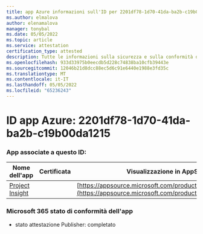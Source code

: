 ```yaml
---
title: app Azure informazioni sull'ID per 2201df78-1d70-41da-ba2b-c19b00da1215
ms.author: elmalova
author: elenamalova
manager: tonybal
ms.date: 05/05/2022
ms.topic: article
ms.service: attestation
certification_type: attested
description: Tutte le informazioni sulla sicurezza e sulla conformità disponibili per 2201df78-1d70-41da-ba2b-c19b00da1215.
ms.openlocfilehash: 933d33975b0eecdb5d228c74838ba10cfb39443e
ms.sourcegitcommit: 12046b21d8dcc88ec5d6c91e6440e1988e3fd35c
ms.translationtype: MT
ms.contentlocale: it-IT
ms.lasthandoff: 05/05/2022
ms.locfileid: "65236243"
---
```

# <a name="azure-app-id-2201df78-1d70-41da-ba2b-c19b00da1215"></a>ID app Azure: 2201df78-1d70-41da-ba2b-c19b00da1215


### <a name="apps-associated-with-this-id"></a>App associate a questo ID:
| **Nome dell'app** | **Certificata** | **Visualizzazione in AppSource** |
|--------------|---------------|-----------------------|
| [Project Insight](../forward/WA200003171.md) |  | [https://appsource.microsoft.com/product/office/WA200003171](https://appsource.microsoft.com/product/office/WA200003171) |

### <a name="microsoft-365-app-compliance-status"></a>Microsoft 365 stato di conformità dell'app
- stato attestazione Publisher: completato
